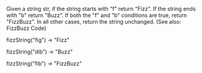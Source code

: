 Given a string str, if the string starts with "f" return "Fizz". If the string ends with "b" return "Buzz". If both the "f" and "b" conditions are true, return "FizzBuzz". In all other cases, return the string unchanged. (See also: FizzBuzz Code)

fizzString("fig") → "Fizz"

fizzString("dib") → "Buzz"

fizzString("fib") → "FizzBuzz"
